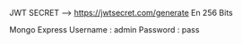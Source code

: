 JWT SECRET --> https://jwtsecret.com/generate 
En 256 Bits


Mongo Express
Username : admin
Password : pass